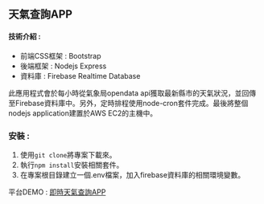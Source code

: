 ## 天氣查詢APP

#### 技術介紹 : 
- 前端CSS框架 : Bootstrap
- 後端框架 : Nodejs Express
- 資料庫 : Firebase Realtime Database

此應用程式會於每小時從氣象局opendata api獲取最新縣市的天氣狀況，並回傳至Firebase資料庫中。另外，定時排程使用node-cron套件完成。最後將整個nodejs application建置於AWS EC2的主機中。

### 安裝 : 
1. 使用```git clone```將專案下載來。
2. 執行```npm install```安裝相關套件。
3. 在專案根目錄建立一個.env檔案，加入firebase資料庫的相關環境變數。

平台DEMO : [即時天氣查詢APP](http://ec2-35-172-194-119.compute-1.amazonaws.com/taipei)